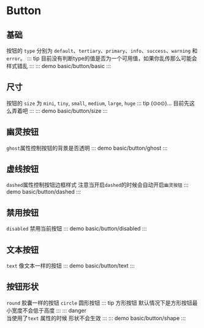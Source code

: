 # Button

## 基础 
按钮的 `type` 分别为 `default`、`tertiary`、`primary`、`info`、`success`、`warning` 和 `error`。
::: tip
目前没有判断type的值是否为一个可用值，如果你乱传那么可能会样式错乱
:::
::: demo 
basic/button/basic
:::



## 尺寸
按钮的 `size` 为 `mini`, `tiny`, `small`, `medium`, `large`, `huge`
::: tip
(⊙o⊙)… 目前先这么弄着吧
:::
::: demo 
basic/button/size
:::

## 幽灵按钮
`ghost`属性控制按钮的背景是否透明
::: demo
basic/button/ghost
:::

## 虚线按钮
`dashed`属性控制按钮边框样式 注意当开启`dashed`的时候会自动开启`幽灵按钮`
::: demo
basic/button/dashed
:::
## 禁用按钮
`disabled` 禁用当前按钮
::: demo
basic/button/disabled
:::

## 文本按钮
`text` 像文本一样的按钮
::: demo
basic/button/text
:::

## 按钮形状
`round` 胶囊一样的按钮  `circle` 圆形按钮 
::: tip 方形按钮
默认情况下是方形按钮最小宽度不会低于高度
:::
::: danger  
当使用了`text` 属性的时候 形状不会生效
:::
::: demo
basic/button/shape
:::

